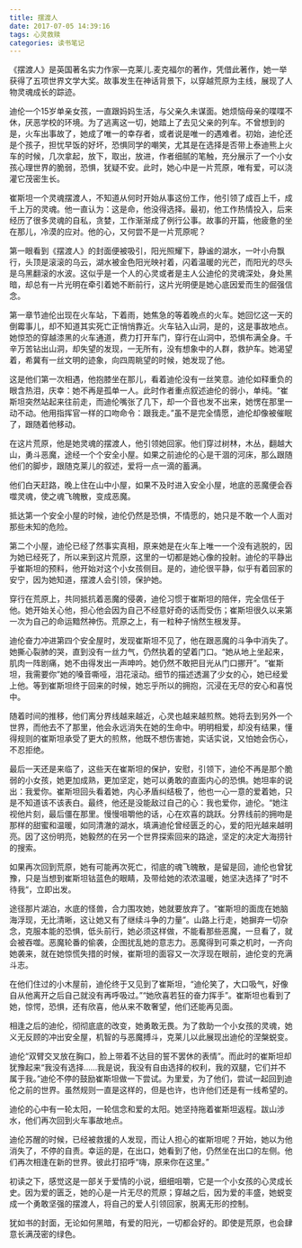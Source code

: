 ```yaml
---
title: 摆渡人
date: 2017-07-05 14:39:16
tags: 心灵救赎
categories: 读书笔记
---
```


《摆渡人》是英国著名实力作家—克莱儿.麦克福尔的著作，凭借此著作，她一举获得了五项世界文学大奖。故事发生在神话背景下，以穿越荒原为主线，展现了人物灵魂成长的踪迹。  

<!--more-->  

迪伦一个15岁单亲女孩，一直跟妈妈生活，与父亲久未谋面。她烦恼母亲的喋喋不休，厌恶学校的环境。为了逃离这一切，她踏上了去见父亲的列车。不曾想到的是，火车出事故了，她成了唯一的幸存者，或者说是唯一的遇难者。初始，迪伦还是个孩子，担忧早饭的好坏，恐惧同学的嘲笑，尤其是在选择是否带上泰迪熊上火车的时候，几次拿起，放下，取出，放进，作者细腻的笔触，充分展示了一个小女孩心理世界的脆弱，恐惧，犹疑不安。此时，她心中是一片荒原，唯有爱，可以浇灌它茂密生长。

崔斯坦一个灵魂摆渡人，不知道从何时开始从事这份工作，他引领了成百上千，成千上万的灵魂。他一直认为：这是命，他没得选择。最初，他工作热情投入，后来经历了很多灵魂的自私，贪婪，工作渐渐成了例行公事。故事的开篇，他疲惫的坐在那儿，冷漠的应对。他的心，又何尝不是一片荒原呢？

第一眼看到《摆渡人》的封面便被吸引，阳光照耀下，静谧的湖水，一叶小舟飘行，头顶是滚滚的乌云，湖水被金色阳光映衬着，闪着温暖的光芒，而阳光的尽头是乌黑翻滚的水波。这似乎是一个人的心灵或者是主人公迪伦的灵魂深处，身处黑暗，却总有一片光明在牵引着她不断前行，这片光明便是她心底因爱而生的倔强信念。

第一章节迪伦出现在火车站，下着雨，她焦急的等着晚点的火车。她回忆这一天的倒霉事儿，却不知道其实死亡正悄悄靠近。火车钻入山洞，是的，这是事故地点。她惊恐的穿越漆黑的火车通道，费力打开车门，穿行在山洞中，恐惧布满全身。千辛万苦钻出山洞，却失望的发现，一无所有，没有想象中的人群，救护车。她渴望着，希冀有一丝文明的迹象，向四周眺望的时候，她发现了他。

这是他们第一次相遇，他抱膝坐在那儿，看着迪伦没有一丝笑意。迪伦如释重负的眼含热泪，庆幸：她不再是孤单一人。此时作者重点叙述迪伦的弱小，单纯。“崔斯坦突然站起来往前走，而迪伦嘴张了几下，却一个音也发不出来，她愣在那里一动不动。他用指挥官一样的口吻命令：跟我走。”虽不是完全情愿，迪伦却像被催眠了，跟随着他移动。

在这片荒原，他是她灵魂的摆渡人，他引领她回家。他们穿过树林，木丛，翻越大山，勇斗恶魔，途经一个个安全小屋。如果之前迪伦的心是干涸的河床，那么跟随他们的脚步，跟随克莱儿的叙述，爱将一点一滴的蓄满。

他们白天赶路，晚上住在山中小屋，如果不及时进入安全小屋，地底的恶魔便会吞噬灵魂，使之魂飞魄散，变成恶魔。

抵达第一个安全小屋的时候，迪伦仍然是恐惧，不情愿的，她只是不敢一个人面对那些未知的危险。

第二个小屋，迪伦已经了然事实真相，原来她是在火车上唯一一个没有逃脱的，因为她已经死了，所以来到这片荒原，这里的一切都是她心像的投射。迪伦的平静出乎崔斯坦的预料，他开始对这个小女孩侧目。是的，迪伦很平静，似乎有着回家的安宁，因为她知道，摆渡人会引领，保护她。

穿行在荒原上，共同抵抗着恶魔的侵袭，迪伦习惯于崔斯坦的陪伴，完全信任于他。她开始关心他，担心他会因为自己不经意好奇的话而受伤；崔斯坦很久以来第一次为自己的命运黯然神伤。荒原之上，有一粒种子悄然生根发芽。

迪伦奋力冲进第四个安全屋时，发现崔斯坦不见了，他在跟恶魔的斗争中消失了。她撕心裂肺的哭，直到没有一丝力气，仍然执着的望着门口。“她从地上坐起来，肌肉一阵剧痛，她不由得发出一声呻吟。她仍然不敢把目光从门口挪开”。“崔斯坦，我需要你”她的嗓音嘶哑，泪花滚动。细节的描述透漏了少女的心，她已经爱上他。等到崔斯坦终于回来的时候，她忘乎所以的拥抱，沉浸在无尽的安心和喜悦中。

随着时间的推移，他们离分界线越来越近，心灵也越来越煎熬。她将去到另外一个世界，而他去不了那里，他会永远消失在她的生命中。明明相爱，却没有结果，懂得规则的崔斯坦承受了更大的煎熬，他既不想伤害她，实话实说，又怕她会伤心，不忍拒绝。

最后一天还是来临了，这些天在崔斯坦的保护，安慰，引领下，迪伦不再是那个脆弱的小女孩，她更加成熟，更加坚定，她可以勇敢的直面内心的恐惧。她坦率的说出：我爱你。崔斯坦回头看着她，内心矛盾纠结极了，他也一心一意的爱着她，只是不知道该不该表白。最终，他还是没能敌过自己的心：我也爱你，迪伦。“她注视他片刻，最后僵在那里。慢慢咀嚼他的话，心在欢喜的跳跃。分界线前的拥吻是那样的甜蜜和温暖，如同清澈的湖水，填满迪伦曾经匮乏的心，爱的阳光越来越明亮。因了这份明亮，她毅然的在另一个世界探索回来的路途，坚定的决定大海捞针的搜索。

如果再次回到荒原，她有可能再次死亡，彻底的魂飞魄散，是留是回，迪伦也曾犹豫，只是当想到崔斯坦钴蓝色的眼睛，及带给她的浓浓温暖，她坚决选择了“时不待我“，立即出发。

途径那片湖泊，水底的怪兽，合力围攻她，她就要放弃了。“崔斯坦的面庞在她脑海浮现，无比清晰，这让她又有了继续斗争的力量”。山路上行走，她摒弃一切杂念，克服本能的恐惧，低头前行，她必须这样做，不能看那些恶魔，一旦看了，就会被吞噬。恶魔轮番的偷袭，企图扰乱她的意志力。恶魔得到可乘之机时，一齐向她袭来，就在她惊慌失措的时候，崔斯坦的面容又一次浮现在眼前，迪伦变的充满斗志。

在他们住过的小木屋前，迪伦终于又见到了崔斯坦，“迪伦笑了，大口吸气，好像自从他离开之后自己就没有再呼吸过。”“她欣喜若狂的奋力挥手”。崔斯坦也看到了她，惊愕，恐惧，还有欣喜，他从来不敢奢望，他们还能再见面。

相逢之后的迪伦，彻彻底底的改变，她勇敢无畏。为了救助一个小女孩的灵魂，她义无反顾的冲出安全屋，机智的与恶魔搏斗，克莱儿以此展现出迪伦的涅槃蜕变。

迪伦“双臂交叉放在胸口，脸上带着不达目的誓不罢休的表情”。而此时的崔斯坦却犹豫起来“我没有选择……我是说，我没有自由选择的权利，我的双腿，它们并不属于我。”迪伦不停的鼓励崔斯坦做一下尝试。为里爱，为了他们，尝试一起回到迪伦之前的世界。虽然规则一直是这样的，但是也许，也许他们还是有一线希望的。

迪伦的心中有一轮太阳，一轮信念和爱的太阳。她坚持拖着崔斯坦返程。跋山涉水，他们再次回到火车事故地点。

迪伦苏醒的时候，已经被救援的人发现，而让人担心的崔斯坦呢？开始，她以为他消失了，不停的自责。幸运的是，在出口，她看到了他，仍然坐在出口的左侧。他们再次相逢在新的世界。彼此打招呼“嗨，原来你在这里。”

初读之下，感觉这是一部关于爱情的小说，细细咀嚼，它是一个小女孩的心灵成长史。因为爱的匮乏，她的心是一片无尽的荒原；穿越之后，因为爱的丰盛，她蜕变成一个勇敢坚强的摆渡人，将自己的爱人引领回家，脱离无形的控制。

犹如书的封面，无论如何黑暗，有爱的阳光，一切都会好的。即使是荒原，也会肆意长满茂密的绿色。